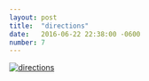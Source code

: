 ```yaml
---
layout: post
title:  "directions"
date:   2016-06-22 22:38:00 -0600
number: 7
---
```


[![directions](comic_images/007_directions.png)](comic_images/007_directions.png)

